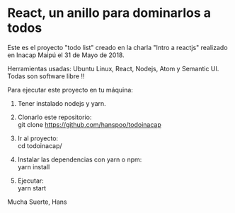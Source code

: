 # React, un anillo para dominarlos a todos

Este es el proyecto "todo list" creado en la charla "Intro a reactjs" realizado en Inacap Maipú el 31 de Mayo de 2018.

Herramientas usadas: Ubuntu Linux, React, Nodejs, Atom y Semantic UI.
Todas son software libre !!

Para ejecutar este proyecto en tu máquina:

1.  Tener instalado nodejs y yarn.

2.  Clonarlo este repositorio:  
git clone https://github.com/hanspoo/todoinacap
3.  Ir al proyecto:  
cd todoinacap/

4.  Instalar las dependencias con yarn o npm:  
yarn install
5.  Ejecutar:  
yarn start

Mucha Suerte, 
Hans
